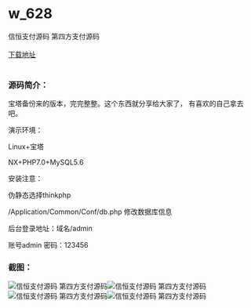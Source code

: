 # w_628
信恒支付源码 第四方支付源码
<br/></br>
[下载地址](https://www.uuid2.com/628.html "下载地址")
<br/></br>
<h3>源码简介：</h3>
<p>宝塔备份来的版本，完完整整。这个东西就分享给大家了， 有喜欢的自己拿去吧。<p>
<p>演示环境：<p>
<p>Linux+宝塔<p>
<p>NX+PHP7.0+MySQL5.6<p>
<p>安装注意：<p>
<p>伪静态选择thinkphp<p>
<p>/Application/Common/Conf/db.php 修改数据库信息<p>
<p>后台登录地址：域名/admin<p>
<p>账号admin 密码：123456<p>
<h3>截图：</h3>
<img src="https://www.uuid2.com/wp-content/uploads/img/202105/6cf84e6609.gif" alt="信恒支付源码 第四方支付源码"><img src="https://www.uuid2.com/wp-content/uploads/img/202105/a20d822788.gif" alt="信恒支付源码 第四方支付源码"><img src="https://www.uuid2.com/wp-content/uploads/img/202105/b2844d0757.gif" alt="信恒支付源码 第四方支付源码"><img src="https://www.uuid2.com/wp-content/uploads/img/202105/b2844d0757.gif" alt="信恒支付源码 第四方支付源码">
